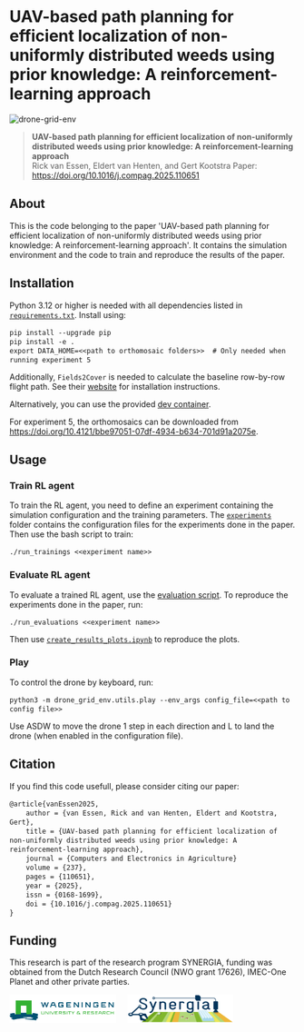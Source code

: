 # UAV-based path planning for efficient localization of non-uniformly distributed weeds using prior knowledge: A reinforcement-learning approach
![drone-grid-env](assets/drone-grid-env-with-orthomosaic.gif "drone-grid-env")
> **UAV-based path planning for efficient localization of non-uniformly distributed weeds using prior knowledge: A reinforcement-learning approach**\
> Rick van Essen, Eldert van Henten, and Gert Kootstra
> Paper: https://doi.org/10.1016/j.compag.2025.110651

## About
This is the code belonging to the paper 'UAV-based path planning for efficient localization of non-uniformly distributed weeds using prior knowledge: A reinforcement-learning approach'. It contains the simulation environment and the code to train and reproduce the results of the paper. 

## Installation
Python 3.12 or higher is needed with all dependencies listed in [`requirements.txt`](requirements.txt). Install using:
 
```commandline
pip install --upgrade pip
pip install -e .
export DATA_HOME=<<path to orthomosaic folders>>  # Only needed when running experiment 5
```

Additionally, `Fields2Cover` is needed to calculate the baseline row-by-row flight path. See their [website](https://fields2cover.github.io/index.html) for installation instructions.

Alternatively, you can use the provided [dev container](.devcontainer).

For experiment 5, the orthomosaics can be downloaded from https://doi.org/10.4121/bbe97051-07df-4934-b634-701d91a2075e.

## Usage

### Train RL agent
To train the RL agent, you need to define an experiment containing the simulation configuration and the training parameters. The [`experiments`](experiments/) folder contains the configuration files for the experiments done in the paper. Then use the bash script to train:

```commandline
./run_trainings <<experiment name>>
```

### Evaluate RL agent
To evaluate a trained RL agent, use the [evaluation script](evaluate.py). To reproduce the experiments done in the paper, run:

```commandline
./run_evaluations <<experiment name>>
```

Then use [`create_results_plots.ipynb`](create_results_plots.ipynb) to reproduce the plots.

### Play
To control the drone by keyboard, run:

```commandline
python3 -m drone_grid_env.utils.play --env_args config_file=<<path to config file>>
```

Use ASDW to move the drone 1 step in each direction and L to land the drone (when enabled in the configuration file).

## Citation
If you find this code usefull, please consider citing our paper:
```
@article{vanEssen2025,
    author = {van Essen, Rick and van Henten, Eldert and Kootstra, Gert},
    title = {UAV-based path planning for efficient localization of non-uniformly distributed weeds using prior knowledge: A reinforcement-learning approach},
    journal = {Computers and Electronics in Agriculture}
    volume = {237},
    pages = {110651},
    year = {2025},
    issn = {0168-1699},
    doi = {10.1016/j.compag.2025.110651}
}
```

## Funding
This research is part of the research program SYNERGIA, funding was obtained from the Dutch Research Council (NWO grant 17626), IMEC-One Planet and other private parties.

<img src="assets/wageningen_logo.png" alt="wageningen university logo" height="50"> &nbsp;&nbsp;&nbsp; <img src="assets/synergia_logo_basis.png" alt="synergia logo" height="50">
